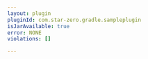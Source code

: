 ```yaml
---
layout: plugin
pluginId: com.star-zero.gradle.sampleplugin
isJarAvailable: true
error: NONE
violations: []

---
```

